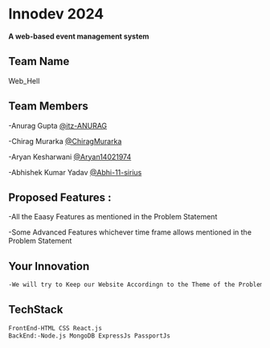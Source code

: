 
# Innodev 2024

**A web-based event management system**


## Team Name
Web_Hell


## Team Members

-Anurag Gupta [@itz-ANURAG](https://github.com/itz-ANURAG)

-Chirag Murarka [@ChiragMurarka](https://github.com/ChiragMurarka)

-Aryan Kesharwani [@Aryan14021974](https://github.com/Aryan14021974)

-Abhishek Kumar Yadav [@Abhi-11-sirius](https://github.com/Abhi-11-sirius)

## Proposed Features :

-All the Eaasy Features as mentioned in the Problem Statement

-Some Advanced Features whichever time frame allows mentioned in the Problem Statement



## Your Innovation


```bash
-We will try to Keep our Website Accordingn to the Theme of the Problem Statement if time allows
```


## TechStack

```bash
FrontEnd-HTML CSS React.js
BackEnd:-Node.js MongoDB ExpressJs PassportJs
```

